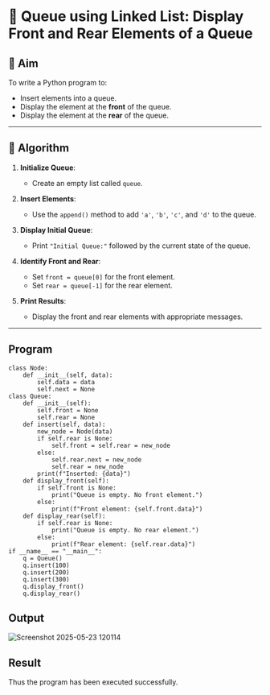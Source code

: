 # 🔁 Queue using Linked List: Display Front and Rear Elements of a Queue

## 🎯 Aim

To write a Python program to:
- Insert elements into a queue.
- Display the element at the **front** of the queue.
- Display the element at the **rear** of the queue.

---

## 🧠 Algorithm

1. **Initialize Queue**:
   - Create an empty list called `queue`.

2. **Insert Elements**:
   - Use the `append()` method to add `'a'`, `'b'`, `'c'`, and `'d'` to the queue.

3. **Display Initial Queue**:
   - Print `"Initial Queue:"` followed by the current state of the queue.

4. **Identify Front and Rear**:
   - Set `front = queue[0]` for the front element.
   - Set `rear = queue[-1]` for the rear element.

5. **Print Results**:
   - Display the front and rear elements with appropriate messages.

---
## Program
~~~
class Node:
    def __init__(self, data):
        self.data = data
        self.next = None
class Queue:
    def __init__(self):
        self.front = None
        self.rear = None
    def insert(self, data):
        new_node = Node(data)
        if self.rear is None:
            self.front = self.rear = new_node
        else:
            self.rear.next = new_node
            self.rear = new_node
        print(f"Inserted: {data}")
    def display_front(self):
        if self.front is None:
            print("Queue is empty. No front element.")
        else:
            print(f"Front element: {self.front.data}")
    def display_rear(self):
        if self.rear is None:
            print("Queue is empty. No rear element.")
        else:
            print(f"Rear element: {self.rear.data}")
if __name__ == "__main__":
    q = Queue()
    q.insert(100)
    q.insert(200)
    q.insert(300)
    q.display_front()
    q.display_rear()
~~~
## Output

![Screenshot 2025-05-23 120114](https://github.com/user-attachments/assets/208e08f0-6f0e-4adf-8ccd-75988ccc8a18)

## Result
Thus the program has been executed successfully.
